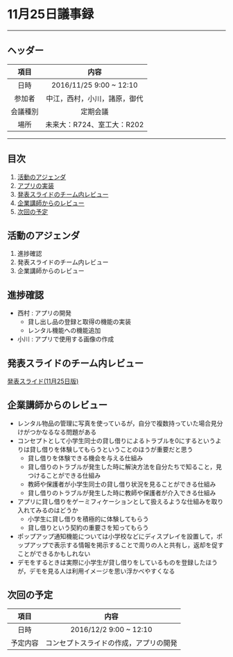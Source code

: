 # 11月25日議事録

---

## ヘッダー

|項目|内容|
|:--:|:--:|
| 日時 | 2016/11/25  9:00 ~ 12:10|
| 参加者 | 中江，西村，小川，諸原，御代 |
| 会議種別 | 定期会議 |
| 場所 | 未来大：R724、室工大：R202 |

---

## 目次

1. [活動のアジェンダ](#anchar1)
2. [アプリの実装](#anchar2)
3. [発表スライドのチーム内レビュー](#anchar3)
4. [企業講師からのレビュー](#anchar4)
5. [次回の予定](#anchar5)

## <div id="anchar1"/>活動のアジェンダ

1. 進捗確認
2. 発表スライドのチーム内レビュー
3. 企業講師からのレビュー

## <div id="anchar2"/>進捗確認

- 西村 : アプリの開発
	- 貸し出し品の登録と取得の機能の実装
	- レンタル機能への機能追加
- 小川 : アプリで使用する画像の作成

## <div id="anchar3" />発表スライドのチーム内レビュー

[発表スライド(11月25日版)](https://enpit2016fun.slack.com/files/nakae/F370V39M3/pbl_d_20161125.pdf)

## <div id="anchar4"/>企業講師からのレビュー

- レンタル物品の管理に写真を使っているが，自分で複数持っていた場合見分けがつかなるなる問題がある
- コンセプトとして小学生同士の貸し借りによるトラブルを0にするというよりは貸し借りを体験してもらうということのほうが重要だと思う
	- 貸し借りを体験できる機会を与える仕組み
	- 貸し借りのトラブルが発生した時に解決方法を自分たちで知ること，見つけることができる仕組み
	- 教師や保護者が小学生同士の貸し借り状況を見ることができる仕組み
	- 貸し借りのトラブルが発生した時に教師や保護者が介入できる仕組み
- アプリに貸し借りをゲーミフィケーションとして扱えるような仕組みを取り入れてみるのはどうか
	- 小学生に貸し借りを積極的に体験してもらう
	- 貸し借りという契約の重要さを知ってもらう
- ポップアップ通知機能については小学校などにディスプレイを設置して，ポップアップで表示する情報を掲示することで周りの人と共有し，返却を促すことができるかもしれない
- デモをするときは実際に小学生が貸し借りをしているものを登録したほうが，デモを見る人は利用イメージを思い浮かべやすくなる

## <div id="anchar5"/>次回の予定

|項目|内容|
|:--:|:--:|
| 日時 | 2016/12/2  9:00 ~ 12:10|
| 予定内容 | コンセプトスライドの作成，アプリの開発 |
